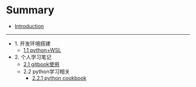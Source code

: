 # Summary

* [Introduction](README.md)

-----
* 1.&nbsp;开发环境搭建
    * [1.1 python+WSL](devlop_env/python/WSL初识.md)
* 2.&nbsp;个人学习笔记
    * [2.1 gitbook使用](study/git/gitbook使用.md)
    * 2.2 python学习相关
        * [2.2.1 python cookbook](study/python/python_cookbook.md)